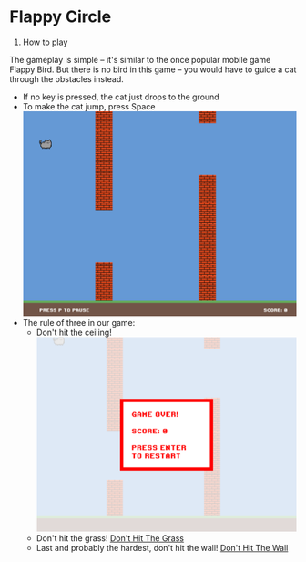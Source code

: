# Flappy Circle


1. How to play

The gameplay is simple – it's similar to the once popular mobile game Flappy Bird. But there is no bird in this game – you would have to guide a cat through the obstacles instead.

* If no key is pressed, the cat just drops to the ground
* To make the cat jump, press Space ![Normal Gameplay](FlappyCat/GamePics/game.png)
* The rule of three in our game:
  * Don't hit the ceiling! ![Don't Hit The Ceiling](FlappyCat/GamePics/hit_ceiling.png)
  * Don't hit the grass! [Don't Hit The Grass](FlappyCat/GamePics/hit_grass.png)
  * Last and probably the hardest, don't hit the wall! [Don't Hit The Wall](FlappyCat/GamePics/hit_wall.png)
